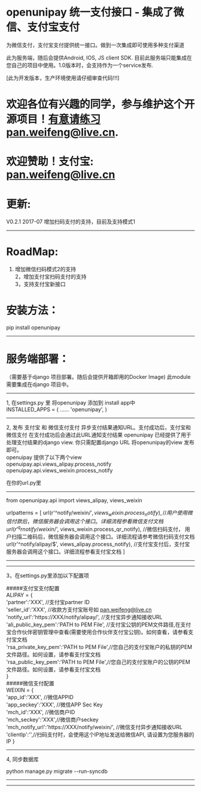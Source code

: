 openunipay 统一支付接口 - 集成了微信、支付宝支付
=======================

为微信支付，支付宝支付提供统一接口。做到一次集成即可使用多种支付渠道

此为服务端，随后会提供Android, IOS, JS client SDK.
目前此服务端只能集成在您自己的项目中使用。1.0版本时，会支持作为一个service发布.<br/>

[此为开发版本，生产环境使用请仔细审查代码!!!]<br/>

欢迎各位有兴趣的同学，参与维护这个开源项目！有意请练习pan.weifeng@live.cn.
=======================
欢迎赞助！支付宝: pan.weifeng@live.cn
=======================

更新:
=======================
V0.2.1 2017-07  增加扫码支付的支持，目前及支持模式1<br/>

----

RoadMap:
=======================
1. 增加微信扫码模式2的支持<br/>
2，增加支付宝扫码支付的支持<br/>
3，支持支付宝新接口<br/>

安装方法：
=======================
pip install openunipay

----
服务端部署：
=======================
（需要基于django 项目部署。随后会提供开箱即用的Docker Image)
此module 需要集成在django 项目中。

----
1, 在settings.py 里 将openunipay 添加到 install app中<br/>
INSTALLED_APPS = (
    ......
    'openunipay',
)

----
2, 发布 支付宝 和 微信支付支付 异步支付结果通知URL。支付成功后，支付宝和微信支付 在支付成功后会通过此URL通知支付结果
openunipay 已经提供了用于处理支付结果的django view. 你只需配置django URL 将openunipay的view 发布即可。<br/>
openuipay 提供了以下两个view<br/>
openuipay.api.views_alipay.process_notify<br/>
openuipay.api.views_weixin.process_notify<br/>

在你的url.py里
*********************************************************
from openunipay.api import views_alipay, views_weixin

urlpatterns = [
    url(r'^notify/weixin/$', views_weixin.process_notify),      //用户使用微信付款后，微信服务器会调用这个接口。详细流程参看微信支付文档
	url(r'^qrnotify/weixin/$', views_weixin.process_qr_notify), //微信扫码支付， 用户扫描二维码后，微信服务器会调用这个接口。详细流程请参考微信扫码支付文档
    url(r'^notify/alipay/$', views_alipay.process_notify),      //支付宝支付后，支付宝服务器会调用这个接口。详细流程参看支付宝文档
]
***********************************************************

----
3，在settings.py里添加以下配置项<br/>

#####支付宝支付配置<br/>
ALIPAY = {<br/>
		'partner':'XXX', //支付宝partner ID<br/>
		'seller_id':'XXX', //收款方支付宝账号如 pan.weifeng@live.cn<br/>
		'notify_url':'https://XXX/notify/alipay/', //支付宝异步通知接收URL<br/>
		'ali_public_key_pem':'PATH to PEM File', //支付宝公钥的PEM文件路径,在支付宝合作伙伴密钥管理中查看(需要使用合作伙伴支付宝公钥)。如何查看，请参看支付宝文档<br/>
		'rsa_private_key_pem':'PATH to PEM File',//您自己的支付宝账户的私钥的PEM文件路径。如何设置，请参看支付宝文档<br/>
		'rsa_public_key_pem':'PATH to PEM File',//您自己的支付宝账户的公钥的PEM文件路径。如何设置，请参看支付宝文档<br/>
	}<br/>
#####微信支付配置<br/>
WEIXIN = {<br/>
		'app_id':'XXX', //微信APPID<br/>
		'app_seckey':'XXX', //微信APP Sec Key<br/>
		'mch_id':'XXX', //微信商户ID<br/>
		'mch_seckey':'XXX',//微信商户seckey<br/>
		'mch_notify_url':'https://XXX/notify/weixin/', //微信支付异步通知接收URL<br/>
		'clientIp':'',//扫码支付时，会使用这个IP地址发送给微信API, 请设置为您服务器的IP
	}<br/>
        
----
4, 同步数据库

python manage.py migrate --run-syncdb

----



----